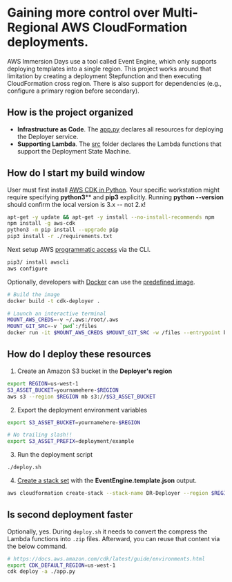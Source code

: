 # Gaining more control over Multi-Regional AWS CloudFormation deployments.

AWS Immersion Days use a tool called Event Engine, which only supports deploying templates into a single region.  This project works around that limitation by creating a deployment Stepfunction and then executing CloudFormation cross region.  There is also support for dependencies (e.g., configure a primary region before secondary).

## How is the project organized

- **Infrastructure as Code**. The [app.py](app.py) declares all resources for deploying the Deployer service.
- **Supporting Lambda**.  The [src](src) folder declares the Lambda functions that support the Deployment State Machine. 

## How do I start my build window

User must first install [AWS CDK in Python](https://docs.aws.amazon.com/cdk/latest/guide/work-with-cdk-python.html).  Your specific workstation might require specifying **python3**** and **pip3** explicitly.  Running  **python --version** should confirm the local version is 3.x -- not 2.x! 

```sh
apt-get -y update && apt-get -y install --no-install-recommends npm
npm install -g aws-cdk
python3 -m pip install --upgrade pip
pip3 install -r ./requirements.txt
```

Next setup AWS [programmatic access](https://docs.aws.amazon.com/cli/latest/userguide/cli-chap-configure.html) via the CLI.

```sh
pip3/ install awscli
aws configure
```

Optionally, developers with [Docker](https://www.docker.com/) can use the [predefined image](Dockerfile).

```sh
# Build the image
docker build -t cdk-deployer .

# Launch an interactive terminal
MOUNT_AWS_CREDS=-v ~/.aws:/root/.aws
MOUNT_GIT_SRC=-v `pwd`:/files 
docker run -it $MOUNT_AWS_CREDS $MOUNT_GIT_SRC -w /files --entrypoint bash cdk-deployer
```

## How do I deploy these resources

1. Create an Amazon S3 bucket in the **Deployer's region**

```sh
export REGION=us-west-1
S3_ASSET_BUCKET=yournamehere-$REGION
aws s3 --region $REGION mb s3://$S3_ASSET_BUCKET
```

2. Export the deployment environment variables

```sh
export S3_ASSET_BUCKET=yournamehere-$REGION

# No trailing slash!!
export S3_ASSET_PREFIX=deployment/example
```

3. Run the deployment script

```sh
./deploy.sh
```

4. [Create a stack set](https://docs.aws.amazon.com/AWSCloudFormation/latest/UserGuide/stacksets-getting-started-create.html) with the **EventEngine.template.json** output.

```sh
aws cloudformation create-stack --stack-name DR-Deployer --region $REGION --template-url s3://$S3_ASSET_BUCKET/$S3_ASSET_PREFIX/EventEngine.template.json
```

## Is second deployment faster

Optionally, yes.  During `deploy.sh` it needs to convert the compress the Lambda functions into `.zip` files.  Afterward, you can reuse that content via the below command.

```sh
# https://docs.aws.amazon.com/cdk/latest/guide/environments.html
export CDK_DEFAULT_REGION=us-west-1
cdk deploy -a ./app.py 
```
